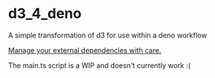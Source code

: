 # d3_4_deno
A simple transformation of d3 for use within a deno workflow

[Manage your external dependencies with care.](https://deno.land/manual/examples/manage_dependencies)

The main.ts script is a WIP and doesn't currently work :(